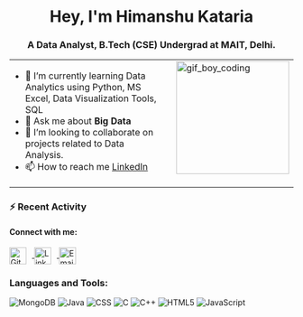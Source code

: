 <h1 align="center">Hey, I'm Himanshu Kataria</h1>
<h3 align="center">A Data Analyst, B.Tech (CSE) Undergrad at MAIT, Delhi.</h3>

<table style="width: 100%; border-collapse: collapse;">
  <tr>
    <td style="vertical-align: top; padding-right: 20px;">
      <ul style="list-style-type: disc; padding-left: 20px;">
        <li>🌱 I’m currently learning Data Analytics using Python, MS Excel, Data Visualization Tools, SQL</li>
        <li>💬 Ask me about <b>Big Data</b></li>
        <li>💞️ I’m looking to collaborate on projects related to Data Analysis.</li>
        <li>📫 How to reach me <a href="https://www.linkedin.com/in/himanshu-kataria-02/" target="_blank">LinkedIn</a></li>
      </ul>
    </td>
    <td style="vertical-align: top;">
      <img src="https://camo.githubusercontent.com/4cb9b98860a01e6a93c5b3eb5fd5a0ae409731635562552752b75ff17b4b2167/68747470733a2f2f6d656469612e67697068792e636f6d2f6d656469612f4d3967624264396e6244724f5475314d71782f67697068792e676966" alt="gif_boy_coding" width="200" style="display: block;">
    </td>
  </tr>
</table>

### ⚡ Recent Activity
<h4>Connect with me:</h4>
<p>
    <a href="https://github.com/HimanshuKataria02" target="_blank">
        <img src="https://www.google.com/url?sa=i&url=https%3A%2F%2Fwww.flaticon.com%2Ffree-icon%2Fgithub-logo_25231&psig=AOvVaw2g_0i-uHzetaZ-MCjNPICb&ust=1723490314409000&source=images&cd=vfe&opi=89978449&ved=0CBEQjRxqFwoTCLCpn_HT7YcDFQAAAAAdAAAAABAY
" width="30" height="30" alt="GitHub" style="vertical-align:middle; margin-right:10px;">
    </a>
    <a href="https://www.linkedin.com/in/himanshu-kataria-02/" target="_blank">
        <img src="https://content.linkedin.com/content/dam/me/business/en-us/amp/brand-site/v2/bg/LI-Bug.svg.original.svg" width="30" height="30" alt="LinkedIn" style="vertical-align:middle; margin-right:10px;">
    </a>
    <a href="mailto:himanshukataria72@gmail.com" target="_blank">
        <img src="https://cdn.jsdelivr.net/npm/simple-icons@v3/icons/gmail.svg" width="30" height="30" alt="Email" style="vertical-align:middle; margin-right:10px;">
    </a>
</p>



### Languages and Tools:
![MongoDB](https://img.shields.io/badge/-MongoDB-47A248?style=flat-square&logo=mongodb)
![Java](https://img.shields.io/badge/-Java-007396?style=flat-square&logo=java)
![CSS](https://img.shields.io/badge/-CSS-1572B6?style=flat-square&logo=css3)
![C](https://img.shields.io/badge/-C-A8B9CC?style=flat-square&logo=c)
![C++](https://img.shields.io/badge/-C++-00599C?style=flat-square&logo=cplusplus)
![HTML5](https://img.shields.io/badge/-HTML5-E34F26?style=flat-square&logo=html5)
![JavaScript](https://img.shields.io/badge/-JavaScript-F7DF1E?style=flat-square&logo=javascript)

<!---
HimanshuKataria02/HimanshuKataria02 is a ✨ special ✨ repository because its `README.md` (this file) appears on your GitHub profile.
You can click the Preview link to take a look at your changes.
--->
